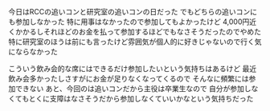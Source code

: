 今日はRCCの追いコンと研究室の追いコンの日だった
でもどちらの追いコンにも参加しなかった
特に用事はなかったので参加してもよかったけど
4,000円近くかかるしそれほどのお金を払って参加するほどでもなさそうだったのでやめた
特に研究室のほうは前にも言ったけど雰囲気が個人的に好きじゃないので行く気にならなかった

こういう飲み会的な席にはできるだけ参加したいという気持ちはあるけど
最近飲み会多かったしさすがにお金が足りなくなってくるので
そんなに頻繁には参加できない
あと、今回のは追いコンだから主役は卒業生なので
自分が参加しなくてもとくに支障はなさそうだから参加しなくていいかなという気持ちだった
